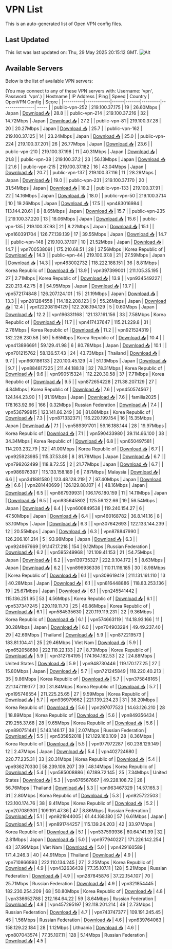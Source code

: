 # VPN List

This is an auto-generated list of Open VPN config files.

## Last Updated

This list was last updated on: Thu, 29 May 2025 20:15:12 GMT.
![Alt](https://repobeats.axiom.co/api/embed/186b98318ef1479477931607c1ad7d823f12451f.svg "Repobeats analytics image")

## Available Servers

Below is the list of available VPN servers:

(You may connect to any of these VPN servers with: Username: 'vpn', Password: 'vpn'.)
| Hostname | IP Address | Ping | Speed | Country | OpenVPN Config | Score |
|----------|------------|------|-------|---------|----------------| ----- |
| public-vpn-252 | 219.100.37.175 | 19 | 26.60Mbps | Japan | [Download 📥](./configs/server_0_JP.ovpn) | 28.8 |
| public-vpn-214 | 219.100.37.216 | 32 | 14.72Mbps | Japan | [Download 📥](./configs/server_1_JP.ovpn) | 27.2 |
| public-vpn-81 | 219.100.37.28 | 20 | 20.27Mbps | Japan | [Download 📥](./configs/server_2_JP.ovpn) | 25.7 |
| public-vpn-162 | 219.100.37.125 | 14 | 23.24Mbps | Japan | [Download 📥](./configs/server_3_JP.ovpn) | 25.0 |
| public-vpn-224 | 219.100.37.201 | 26 | 26.77Mbps | Japan | [Download 📥](./configs/server_4_JP.ovpn) | 23.6 |
| public-vpn-210 | 219.100.37.198 | 11 | 40.31Mbps | Japan | [Download 📥](./configs/server_5_JP.ovpn) | 21.8 |
| public-vpn-38 | 219.100.37.2 | 23 | 56.13Mbps | Japan | [Download 📥](./configs/server_6_JP.ovpn) | 21.6 |
| public-vpn-215 | 219.100.37.182 | 16 | 43.04Mbps | Japan | [Download 📥](./configs/server_7_JP.ovpn) | 20.7 |
| public-vpn-137 | 219.100.37.116 | 11 | 28.29Mbps | Japan | [Download 📥](./configs/server_8_JP.ovpn) | 19.0 |
| public-vpn-231 | 219.100.37.170 | 20 | 31.54Mbps | Japan | [Download 📥](./configs/server_9_JP.ovpn) | 18.2 |
| public-vpn-133 | 219.100.37.91 | 22 | 14.16Mbps | Japan | [Download 📥](./configs/server_10_JP.ovpn) | 18.0 |
| public-vpn-50 | 219.100.37.14 | 10 | 19.26Mbps | Japan | [Download 📥](./configs/server_11_JP.ovpn) | 17.5 |
| vpn483016984 | 113.144.20.61 | 8 | 8.65Mbps | Japan | [Download 📥](./configs/server_12_JP.ovpn) | 15.7 |
| public-vpn-235 | 219.100.37.220 | 13 | 18.06Mbps | Japan | [Download 📥](./configs/server_13_JP.ovpn) | 15.6 |
| public-vpn-135 | 219.100.37.93 | 21 | 8.22Mbps | Japan | [Download 📥](./configs/server_14_JP.ovpn) | 15.1 |
| vpn160391704 | 126.77.139.139 | 17 | 39.55Mbps | Japan | [Download 📥](./configs/server_15_JP.ovpn) | 14.7 |
| public-vpn-148 | 219.100.37.107 | 10 | 21.52Mbps | Japan | [Download 📥](./configs/server_16_JP.ovpn) | 14.7 |
| vpn700538091 | 175.210.68.51 | 28 | 37.56Mbps | Korea Republic of | [Download 📥](./configs/server_17_KR.ovpn) | 14.3 |
| public-vpn-44 | 219.100.37.8 | 21 | 27.59Mbps | Japan | [Download 📥](./configs/server_18_JP.ovpn) | 14.3 |
| vpn463002732 | 118.222.188.151 | 36 | 8.81Mbps | Korea Republic of | [Download 📥](./configs/server_19_KR.ovpn) | 13.9 |
| vpn397399001 | 211.105.35.195 | 27 | 2.71Mbps | Korea Republic of | [Download 📥](./configs/server_20_KR.ovpn) | 13.9 |
| vpn934549227 | 220.213.42.75 | 8 | 54.95Mbps | Japan | [Download 📥](./configs/server_21_JP.ovpn) | 13.7 |
| vpn572174848 | 126.207.124.101 | 15 | 21.19Mbps | Japan | [Download 📥](./configs/server_22_JP.ovpn) | 13.3 |
| vpn281284558 | 114.182.208.123 | 9 | 55.26Mbps | Japan | [Download 📥](./configs/server_23_JP.ovpn) | 12.4 |
| vpn122208194129 | 122.208.194.129 | 5 | 0.60Mbps | Japan | [Download 📥](./configs/server_24_JP.ovpn) | 12.2 |
| vpn196331168 | 121.137.161.156 | 33 | 7.58Mbps | Korea Republic of | [Download 📥](./configs/server_25_KR.ovpn) | 11.7 |
| vpn417437647 | 115.21.229.8 | 31 | 2.78Mbps | Korea Republic of | [Download 📥](./configs/server_26_KR.ovpn) | 11.2 |
| vpn921524319 | 182.226.230.58 | 59 | 5.65Mbps | Korea Republic of | [Download 📥](./configs/server_27_KR.ovpn) | 10.4 |
| vpn413896691 | 59.129.41.98 | 6 | 80.78Mbps | Japan | [Download 📥](./configs/server_28_JP.ovpn) | 10.1 |
| vpn701215762 | 58.136.57.43 | 24 | 43.73Mbps | Thailand | [Download 📥](./configs/server_29_TH.ovpn) | 9.7 |
| vpn660186133 | 220.100.45.129 | 4 | 51.13Mbps | Japan | [Download 📥](./configs/server_30_JP.ovpn) | 9.7 |
| vpn884817225 | 211.44.188.18 | 32 | 78.31Mbps | Korea Republic of | [Download 📥](./configs/server_31_KR.ovpn) | 9.6 |
| vpn990515324 | 112.220.30.58 | 37 | 7.71Mbps | Korea Republic of | [Download 📥](./configs/server_32_KR.ovpn) | 9.5 |
| vpn872654228 | 211.38.207.129 | 27 | 4.84Mbps | Korea Republic of | [Download 📥](./configs/server_33_KR.ovpn) | 7.6 |
| vpn450574567 | 124.144.23.90 | 1 | 91.19Mbps | Japan | [Download 📥](./configs/server_34_JP.ovpn) | 7.6 |
| familia2025 | 178.163.92.66 | 166 | 0.32Mbps | Russian Federation | [Download 📥](./configs/server_35_RU.ovpn) | 7.4 |
| vpn536799815 | 123.141.66.249 | 36 | 81.88Mbps | Korea Republic of | [Download 📥](./configs/server_36_KR.ovpn) | 7.3 |
| vpn871332371 | 116.220.199.154 | 16 | 15.35Mbps | Japan | [Download 📥](./configs/server_37_JP.ovpn) | 7.1 |
| vpn589391701 | 59.16.188.144 | 28 | 19.97Mbps | Korea Republic of | [Download 📥](./configs/server_38_KR.ovpn) | 7.1 |
| vpn590433980 | 39.114.66.100 | 38 | 34.34Mbps | Korea Republic of | [Download 📥](./configs/server_39_KR.ovpn) | 6.8 |
| vpn650497581 | 114.203.232.79 | 32 | 41.00Mbps | Korea Republic of | [Download 📥](./configs/server_40_KR.ovpn) | 6.7 |
| vpn925923985 | 115.37.53.89 | 8 | 81.78Mbps | Japan | [Download 📥](./configs/server_41_JP.ovpn) | 6.7 |
| vpn798262499 | 118.8.72.55 | 2 | 21.77Mbps | Japan | [Download 📥](./configs/server_42_JP.ovpn) | 6.7 |
| vpn986976387 | 115.133.158.189 | 6 | 7.87Mbps | Malaysia | [Download 📥](./configs/server_43_MY.ovpn) | 6.6 |
| vpn341881580 | 123.48.128.219 | 7 | 97.40Mbps | Japan | [Download 📥](./configs/server_44_JP.ovpn) | 6.6 |
| vpn281440699 | 126.129.88.107 | 4 | 48.16Mbps | Japan | [Download 📥](./configs/server_45_JP.ovpn) | 6.5 |
| vpn867939931 | 106.176.180.159 | 11 | 14.11Mbps | Japan | [Download 📥](./configs/server_46_JP.ovpn) | 6.5 |
| vpn935645802 | 125.56.122.66 | 19 | 56.54Mbps | Japan | [Download 📥](./configs/server_47_JP.ovpn) | 6.4 |
| vpn600849538 | 119.240.154.27 | 6 | 47.50Mbps | Japan | [Download 📥](./configs/server_48_JP.ovpn) | 6.4 |
| vpn460168782 | 36.8.141.16 | 8 | 53.10Mbps | Japan | [Download 📥](./configs/server_49_JP.ovpn) | 6.3 |
| vpn307642693 | 122.133.144.239 | 12 | 20.55Mbps | Japan | [Download 📥](./configs/server_50_JP.ovpn) | 6.3 |
| vpn878847990 | 126.206.101.214 | 5 | 93.98Mbps | Japan | [Download 📥](./configs/server_51_JP.ovpn) | 6.3 |
| vpn924967669 | 91.147.17.218 | 154 | 9.12Mbps | Russian Federation | [Download 📥](./configs/server_52_RU.ovpn) | 6.2 |
| vpn595249968 | 121.109.41.153 | 21 | 54.75Mbps | Japan | [Download 📥](./configs/server_53_JP.ovpn) | 6.2 |
| vpn139735327 | 222.9.104.172 | 5 | 8.63Mbps | Japan | [Download 📥](./configs/server_54_JP.ovpn) | 6.2 |
| vpn896936336 | 110.11.116.185 | 30 | 8.98Mbps | Korea Republic of | [Download 📥](./configs/server_55_KR.ovpn) | 6.1 |
| vpn309619419 | 211.131.161.110 | 13 | 40.28Mbps | Japan | [Download 📥](./configs/server_56_JP.ovpn) | 6.1 |
| vpn816448886 | 118.83.253.136 | 19 | 25.67Mbps | Japan | [Download 📥](./configs/server_57_JP.ovpn) | 6.1 |
| vpn245541442 | 115.136.251.95 | 53 | 4.56Mbps | Korea Republic of | [Download 📥](./configs/server_58_KR.ovpn) | 6.1 |
| vpn537347245 | 220.119.11.70 | 25 | 46.86Mbps | Korea Republic of | [Download 📥](./configs/server_59_KR.ovpn) | 6.1 |
| vpn584535630 | 220.119.119.231 | 22 | 9.36Mbps | Korea Republic of | [Download 📥](./configs/server_60_KR.ovpn) | 6.1 |
| vpn574663119 | 114.18.93.166 | 11 | 30.28Mbps | Japan | [Download 📥](./configs/server_61_JP.ovpn) | 6.0 |
| vpn704903294 | 49.49.237.40 | 29 | 42.69Mbps | Thailand | [Download 📥](./configs/server_62_TH.ovpn) | 5.9 |
| vpn872219573 | 183.81.104.41 | 25 | 29.46Mbps | Viet Nam | [Download 📥](./configs/server_63_VN.ovpn) | 5.9 |
| vpn652058680 | 222.118.22.133 | 27 | 8.73Mbps | Korea Republic of | [Download 📥](./configs/server_64_KR.ovpn) | 5.9 |
| vpn312764195 | 174.164.182.53 | 22 | 24.88Mbps | United States | [Download 📥](./configs/server_65_US.ovpn) | 5.9 |
| vpn948730446 | 119.170.177.25 | 27 | 15.80Mbps | Japan | [Download 📥](./configs/server_66_JP.ovpn) | 5.7 |
| vpn721245849 | 118.220.40.213 | 35 | 9.86Mbps | Korea Republic of | [Download 📥](./configs/server_67_KR.ovpn) | 5.7 |
| vpn375848165 | 221.147.119.177 | 30 | 31.84Mbps | Korea Republic of | [Download 📥](./configs/server_68_KR.ovpn) | 5.7 |
| vpn195746554 | 211.225.25.65 | 27 | 9.59Mbps | Korea Republic of | [Download 📥](./configs/server_69_KR.ovpn) | 5.7 |
| vpn936979662 | 221.139.234.23 | 31 | 38.20Mbps | Korea Republic of | [Download 📥](./configs/server_70_KR.ovpn) | 5.6 |
| vpn297077523 | 14.63.126.210 | 28 | 18.89Mbps | Korea Republic of | [Download 📥](./configs/server_71_KR.ovpn) | 5.6 |
| vpn849356434 | 219.255.37.68 | 28 | 9.65Mbps | Korea Republic of | [Download 📥](./configs/server_72_KR.ovpn) | 5.6 |
| vpn890751441 | 5.143.146.17 | 38 | 2.07Mbps | Russian Federation | [Download 📥](./configs/server_73_RU.ovpn) | 5.5 |
| vpn535852018 | 121.129.160.109 | 28 | 8.36Mbps | Korea Republic of | [Download 📥](./configs/server_74_KR.ovpn) | 5.5 |
| vpn977972287 | 60.238.129.149 | 12 | 2.47Mbps | Japan | [Download 📥](./configs/server_75_JP.ovpn) | 5.4 |
| vpn402724680 | 220.77.235.31 | 33 | 20.31Mbps | Korea Republic of | [Download 📥](./configs/server_76_KR.ovpn) | 5.4 |
| vpn936270330 | 58.239.109.207 | 39 | 48.14Mbps | Korea Republic of | [Download 📥](./configs/server_77_KR.ovpn) | 5.4 |
| vpn585008886 | 67.189.72.145 | 25 | 7.34Mbps | United States | [Download 📥](./configs/server_78_US.ovpn) | 5.3 |
| vpn676567667 | 49.228.108.72 | 28 | 56.76Mbps | Thailand | [Download 📥](./configs/server_79_TH.ovpn) | 5.3 |
| vpn963467329 | 14.57.165.3 | 31 | 2.80Mbps | Korea Republic of | [Download 📥](./configs/server_80_KR.ovpn) | 5.3 |
| vpn925722503 | 123.100.174.76 | 38 | 9.41Mbps | Korea Republic of | [Download 📥](./configs/server_81_KR.ovpn) | 5.2 |
| vpn207089301 | 109.191.47.36 | 47 | 8.86Mbps | Russian Federation | [Download 📥](./configs/server_82_RU.ovpn) | 5.1 |
| vpn921944005 | 61.44.168.180 | 57 | 6.61Mbps | Japan | [Download 📥](./configs/server_83_JP.ovpn) | 5.1 |
| vpn891744257 | 115.139.24.203 | 42 | 33.97Mbps | Korea Republic of | [Download 📥](./configs/server_84_KR.ovpn) | 5.1 |
| vpn537593936 | 60.64.141.99 | 32 | 2.81Mbps | Japan | [Download 📥](./configs/server_85_JP.ovpn) | 5.0 |
| vpn977940227 | 171.226.142.254 | 43 | 37.99Mbps | Viet Nam | [Download 📥](./configs/server_86_VN.ovpn) | 5.0 |
| vpn429160589 | 171.4.246.3 | 40 | 44.91Mbps | Thailand | [Download 📥](./configs/server_87_TH.ovpn) | 4.9 |
| vpn710866893 | 222.110.134.245 | 27 | 2.25Mbps | Korea Republic of | [Download 📥](./configs/server_88_KR.ovpn) | 4.9 |
| vpn432636439 | 77.35.107.11 | 128 | 5.21Mbps | Russian Federation | [Download 📥](./configs/server_89_RU.ovpn) | 4.9 |
| vpn287845876 | 37.22.154.107 | 70 | 25.71Mbps | Russian Federation | [Download 📥](./configs/server_90_RU.ovpn) | 4.9 |
| vpn321854445 | 182.230.254.209 | 68 | 50.80Mbps | Korea Republic of | [Download 📥](./configs/server_91_KR.ovpn) | 4.8 |
| vpn336652788 | 212.164.64.22 | 59 | 8.64Mbps | Russian Federation | [Download 📥](./configs/server_92_RU.ovpn) | 4.8 |
| vpn457295197 | 92.118.201.214 | 49 | 2.73Mbps | Russian Federation | [Download 📥](./configs/server_93_RU.ovpn) | 4.7 |
| vpn743747377 | 109.191.245.45 | 45 | 1.56Mbps | Russian Federation | [Download 📥](./configs/server_94_RU.ovpn) | 4.6 |
| vpn639764063 | 158.129.22.184 | 28 | 1.12Mbps | Lithuania | [Download 📥](./configs/server_95_LT.ovpn) | 4.6 |
| vpn807043574 | 77.35.107.11 | 128 | 5.14Mbps | Russian Federation | [Download 📥](./configs/server_96_RU.ovpn) | 4.5 |
